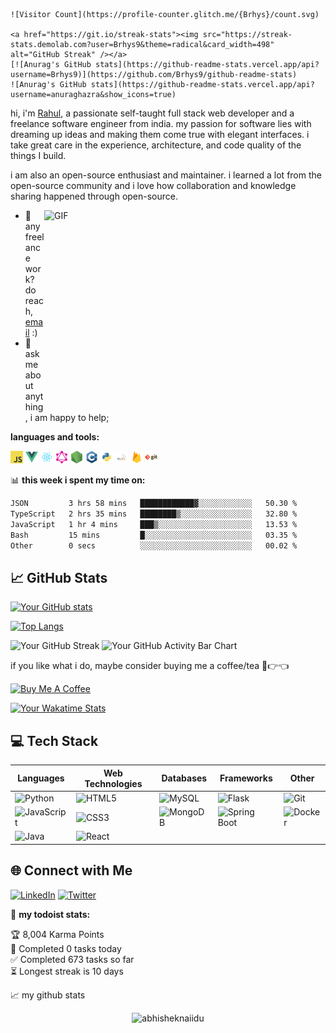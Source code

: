 ```
![Visitor Count](https://profile-counter.glitch.me/{Brhys}/count.svg)

<a href="https://git.io/streak-stats"><img src="https://streak-stats.demolab.com?user=Brhys9&theme=radical&card_width=498" alt="GitHub Streak" /></a>
[![Anurag's GitHub stats](https://github-readme-stats.vercel.app/api?username=Brhys9)](https://github.com/Brhys9/github-readme-stats)
![Anurag's GitHub stats](https://github-readme-stats.vercel.app/api?username=anuraghazra&show_icons=true)
```
hi, i'm [Rahul](https://Brhys9.me/), a passionate self-taught full stack web developer and a freelance software engineer from india. my passion for software lies with dreaming up ideas and making them come true with elegant interfaces. i take great care in the experience, architecture, and code quality of the things I build.

i am also an open-source enthusiast and maintainer. i learned a lot from the open-source community and i love how collaboration and knowledge sharing happened through open-source.


  <img align="right" alt="GIF" src="https://github.com/abhisheknaiidu/abhisheknaiidu/blob/master/code.gif?raw=true" width="450" height="320" />
  
- 💼 any freelance work? do reach, [email](mailto:rhysget0@gmail.com) :)
- 💬 ask me about anything, i am happy to help;

**languages and tools:**  

<code><img height="20" src="https://raw.githubusercontent.com/github/explore/80688e429a7d4ef2fca1e82350fe8e3517d3494d/topics/javascript/javascript.png"></code>
<code><img height="20" src="https://raw.githubusercontent.com/github/explore/80688e429a7d4ef2fca1e82350fe8e3517d3494d/topics/vue/vue.png"></code>
<code><img height="20" src="https://raw.githubusercontent.com/github/explore/80688e429a7d4ef2fca1e82350fe8e3517d3494d/topics/react/react.png"></code>
<code><img height="20" src="https://raw.githubusercontent.com/github/explore/5c058a388828bb5fde0bcafd4bc867b5bb3f26f3/topics/graphql/graphql.png"></code>
<code><img height="20" src="https://raw.githubusercontent.com/github/explore/80688e429a7d4ef2fca1e82350fe8e3517d3494d/topics/nodejs/nodejs.png"></code>
<code><img height="20" src="https://raw.githubusercontent.com/github/explore/80688e429a7d4ef2fca1e82350fe8e3517d3494d/topics/cpp/cpp.png"></code>
<code><img height="20" src="https://raw.githubusercontent.com/github/explore/80688e429a7d4ef2fca1e82350fe8e3517d3494d/topics/python/python.png"></code>
<code><img height="20" src="https://raw.githubusercontent.com/github/explore/80688e429a7d4ef2fca1e82350fe8e3517d3494d/topics/mysql/mysql.png"></code>
<code><img height="20" src="https://raw.githubusercontent.com/github/explore/80688e429a7d4ef2fca1e82350fe8e3517d3494d/topics/firebase/firebase.png"></code>
<code><img height="20" src="https://raw.githubusercontent.com/github/explore/80688e429a7d4ef2fca1e82350fe8e3517d3494d/topics/git/git.png"></code>

📊 **this week i spent my time on:**
<!--START_SECTION:waka-->

```txt
JSON         3 hrs 58 mins   ████████████▓░░░░░░░░░░░░   50.30 %
TypeScript   2 hrs 35 mins   ████████▒░░░░░░░░░░░░░░░░   32.80 %
JavaScript   1 hr 4 mins     ███▒░░░░░░░░░░░░░░░░░░░░░   13.53 %
Bash         15 mins         █░░░░░░░░░░░░░░░░░░░░░░░░   03.35 %
Other        0 secs          ░░░░░░░░░░░░░░░░░░░░░░░░░   00.02 %
```

<!--END_SECTION:waka-->
## 📈 GitHub Stats

[![Your GitHub stats](https://github-readme-stats.vercel.app/api?username=Brhys9&show_icons=true&theme=radical)](https://github.com/yourusername)

[![Top Langs](https://github-readme-stats.vercel.app/api/top-langs/?username=Brhys9&layout=compact&theme=radical)](https://github.com/yourusername)

![Your GitHub Streak](https://github-readme-streak-stats.herokuapp.com/?user=Brhys9&theme=radical)
![Your GitHub Activity Bar Chart](https://github-readme-stats.vercel.app/api?username=Brhys9&hide=contribs&count_private=true&show_icons=true&theme=radical)


if you like what i do, maybe consider buying me a coffee/tea 🥺👉👈

<a href="https://www.buymeacoffee.com/Brhys9" target="_blank"><img src="https://cdn.buymeacoffee.com/buttons/v2/default-red.png" alt="Buy Me A Coffee" width="150" ></a>
<!--START_SECTION:waka-->
[![Your Wakatime Stats](https://github-readme-stats.vercel.app/api/wakatime?username=Brhys9&theme=radical)](https://wakatime.com/@Brhys9)
<!--END_SECTION:waka-->
## 💻 Tech Stack

| **Languages**         | **Web Technologies**      | **Databases**        | **Frameworks**       | **Other**           |
| ---------------------- | ------------------------- | -------------------- | -------------------- | ------------------- |
| ![Python](icons/python.png)   | ![HTML5](icons/html5.png)   | ![MySQL](icons/mysql.png)  | ![Flask](icons/flask.png)  | ![Git](icons/git.png) |
| ![JavaScript](icons/javascript.png) | ![CSS3](icons/css3.png) | ![MongoDB](icons/mongodb.png) | ![Spring Boot](icons/spring.png) | ![Docker](icons/docker.png) |
| ![Java](icons/java.png)  | ![React](icons/react.png) |                        |                        |                     |
## 🌐 Connect with Me

[![LinkedIn](https://img.shields.io/badge/LinkedIn-Connect-blue?style=flat&logo=linkedin)](https://www.linkedin.com/in/yourusername)
[![Twitter](https://img.shields.io/badge/Twitter-Follow-blue?style=flat&logo=twitter)](https://twitter.com/yourhandle)

🚧 **my todoist stats:**
<!-- TODO-IST:START -->
🏆  8,004 Karma Points           
🌸  Completed 0 tasks today           
✅  Completed 673 tasks so far           
⏳  Longest streak is 10 days
<!-- TODO-IST:END -->


📈 my github stats

<p align="center"> <img src="https://github-readme-stats.vercel.app/api?username=abhisheknaiidu&show_icons=true&theme=gotham" alt="abhisheknaiidu" />





